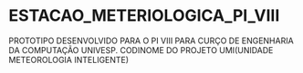 # ESTACAO_METERIOLOGICA_PI_VIII
PROTOTIPO DESENVOLVIDO PARA O PI VIII PARA CURÇO DE ENGENHARIA DA COMPUTAÇÃO UNIVESP.
CODINOME DO PROJETO UMI(UNIDADE METEOROLOGIA INTELIGENTE)
